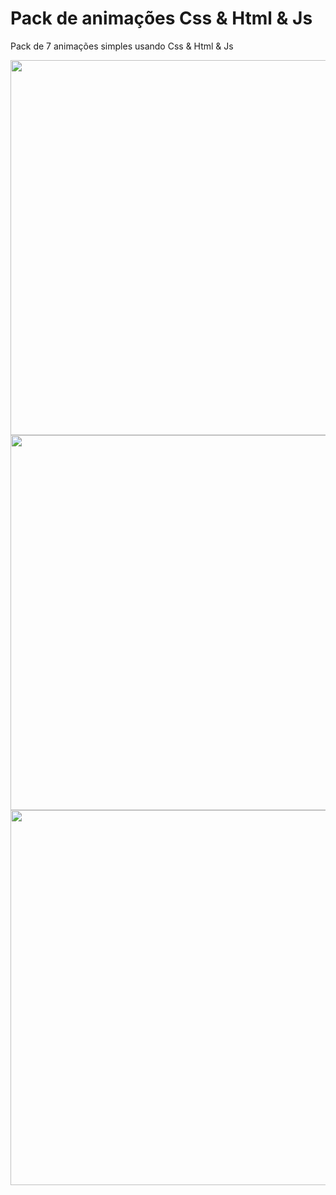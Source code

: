# Pack de animações Css & Html & Js
Pack de 7 animações simples usando Css & Html & Js

<img src="https://user-images.githubusercontent.com/45234913/126676499-9fe928d2-82f5-40d6-a5b6-5c4047c9196c.gif" width="600px" />

<img src="https://user-images.githubusercontent.com/45234913/126677777-7d66d217-ee39-4929-ad9f-5ee094a5b8be.gif" width="600px" />

<img src="https://user-images.githubusercontent.com/45234913/126678170-9b1153d9-c0fb-4fd3-ac3d-7f317088c0b1.gif" width="600px" />


